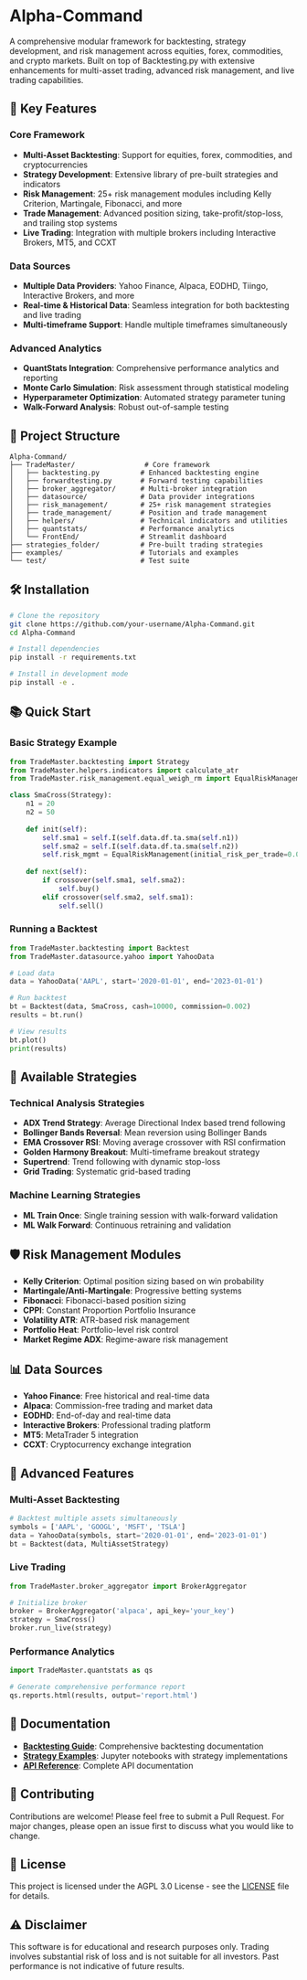 # Alpha-Command

A comprehensive modular framework for backtesting, strategy development, and risk management across equities, forex, commodities, and crypto markets. Built on top of Backtesting.py with extensive enhancements for multi-asset trading, advanced risk management, and live trading capabilities.

## 🚀 Key Features

### Core Framework
- **Multi-Asset Backtesting**: Support for equities, forex, commodities, and cryptocurrencies
- **Strategy Development**: Extensive library of pre-built strategies and indicators
- **Risk Management**: 25+ risk management modules including Kelly Criterion, Martingale, Fibonacci, and more
- **Trade Management**: Advanced position sizing, take-profit/stop-loss, and trailing stop systems
- **Live Trading**: Integration with multiple brokers including Interactive Brokers, MT5, and CCXT

### Data Sources
- **Multiple Data Providers**: Yahoo Finance, Alpaca, EODHD, Tiingo, Interactive Brokers, and more
- **Real-time & Historical Data**: Seamless integration for both backtesting and live trading
- **Multi-timeframe Support**: Handle multiple timeframes simultaneously

### Advanced Analytics
- **QuantStats Integration**: Comprehensive performance analytics and reporting
- **Monte Carlo Simulation**: Risk assessment through statistical modeling
- **Hyperparameter Optimization**: Automated strategy parameter tuning
- **Walk-Forward Analysis**: Robust out-of-sample testing

## 📁 Project Structure

```
Alpha-Command/
├── TradeMaster/                 # Core framework
│   ├── backtesting.py          # Enhanced backtesting engine
│   ├── forwardtesting.py       # Forward testing capabilities
│   ├── broker_aggregator/      # Multi-broker integration
│   ├── datasource/             # Data provider integrations
│   ├── risk_management/        # 25+ risk management strategies
│   ├── trade_management/       # Position and trade management
│   ├── helpers/                # Technical indicators and utilities
│   ├── quantstats/             # Performance analytics
│   └── FrontEnd/               # Streamlit dashboard
├── strategies_folder/          # Pre-built trading strategies
├── examples/                   # Tutorials and examples
└── test/                       # Test suite
```

## 🛠 Installation

```bash
# Clone the repository
git clone https://github.com/your-username/Alpha-Command.git
cd Alpha-Command

# Install dependencies
pip install -r requirements.txt

# Install in development mode
pip install -e .
```

## 📚 Quick Start

### Basic Strategy Example

```python
from TradeMaster.backtesting import Strategy
from TradeMaster.helpers.indicators import calculate_atr
from TradeMaster.risk_management.equal_weigh_rm import EqualRiskManagement

class SmaCross(Strategy):
    n1 = 20
    n2 = 50
    
    def init(self):
        self.sma1 = self.I(self.data.df.ta.sma(self.n1))
        self.sma2 = self.I(self.data.df.ta.sma(self.n2))
        self.risk_mgmt = EqualRiskManagement(initial_risk_per_trade=0.01)
    
    def next(self):
        if crossover(self.sma1, self.sma2):
            self.buy()
        elif crossover(self.sma2, self.sma1):
            self.sell()
```

### Running a Backtest

```python
from TradeMaster.backtesting import Backtest
from TradeMaster.datasource.yahoo import YahooData

# Load data
data = YahooData('AAPL', start='2020-01-01', end='2023-01-01')

# Run backtest
bt = Backtest(data, SmaCross, cash=10000, commission=0.002)
results = bt.run()

# View results
bt.plot()
print(results)
```

## 🎯 Available Strategies

### Technical Analysis Strategies
- **ADX Trend Strategy**: Average Directional Index based trend following
- **Bollinger Bands Reversal**: Mean reversion using Bollinger Bands
- **EMA Crossover RSI**: Moving average crossover with RSI confirmation
- **Golden Harmony Breakout**: Multi-timeframe breakout strategy
- **Supertrend**: Trend following with dynamic stop-loss
- **Grid Trading**: Systematic grid-based trading

### Machine Learning Strategies
- **ML Train Once**: Single training session with walk-forward validation
- **ML Walk Forward**: Continuous retraining and validation

## 🛡 Risk Management Modules

- **Kelly Criterion**: Optimal position sizing based on win probability
- **Martingale/Anti-Martingale**: Progressive betting systems
- **Fibonacci**: Fibonacci-based position sizing
- **CPPI**: Constant Proportion Portfolio Insurance
- **Volatility ATR**: ATR-based risk management
- **Portfolio Heat**: Portfolio-level risk control
- **Market Regime ADX**: Regime-aware risk management

## 📊 Data Sources

- **Yahoo Finance**: Free historical and real-time data
- **Alpaca**: Commission-free trading and market data
- **EODHD**: End-of-day and real-time data
- **Interactive Brokers**: Professional trading platform
- **MT5**: MetaTrader 5 integration
- **CCXT**: Cryptocurrency exchange integration

## 🔧 Advanced Features

### Multi-Asset Backtesting
```python
# Backtest multiple assets simultaneously
symbols = ['AAPL', 'GOOGL', 'MSFT', 'TSLA']
data = YahooData(symbols, start='2020-01-01', end='2023-01-01')
bt = Backtest(data, MultiAssetStrategy)
```

### Live Trading
```python
from TradeMaster.broker_aggregator import BrokerAggregator

# Initialize broker
broker = BrokerAggregator('alpaca', api_key='your_key')
strategy = SmaCross()
broker.run_live(strategy)
```

### Performance Analytics
```python
import TradeMaster.quantstats as qs

# Generate comprehensive performance report
qs.reports.html(results, output='report.html')
```

## 📖 Documentation

- **[Backtesting Guide](examples/backtesting.md)**: Comprehensive backtesting documentation
- **[Strategy Examples](examples/)**: Jupyter notebooks with strategy implementations
- **[API Reference](TradeMaster/)**: Complete API documentation

## 🤝 Contributing

Contributions are welcome! Please feel free to submit a Pull Request. For major changes, please open an issue first to discuss what you would like to change.

## 📄 License

This project is licensed under the AGPL 3.0 License - see the [LICENSE](LICENSE) file for details.

## ⚠️ Disclaimer

This software is for educational and research purposes only. Trading involves substantial risk of loss and is not suitable for all investors. Past performance is not indicative of future results.
